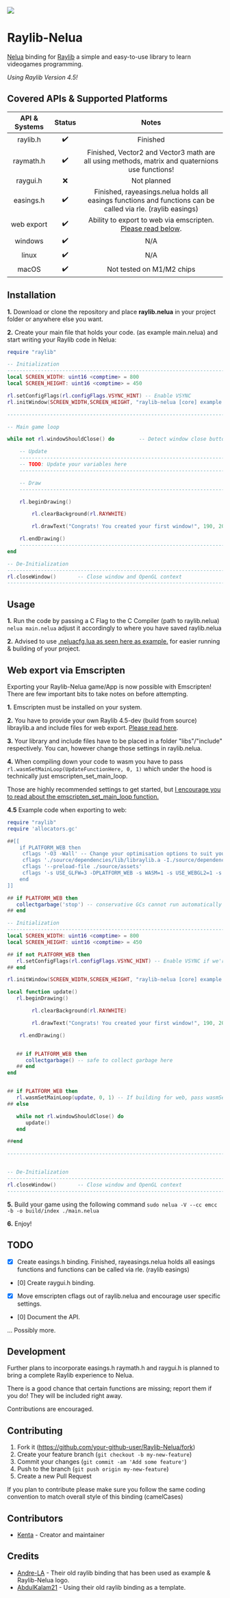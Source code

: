  <a href="https://nelua.io/"><img style="vertical-align:middle" src=https://i.imgur.com/QMUU0ed.png></a>
# Raylib-Nelua
[Nelua](https://nelua.io/) binding for [Raylib](http://www.raylib.com/) a simple and easy-to-use library to learn videogames programming.

*Using Raylib Version 4.5!*

## Covered APIs & Supported Platforms

| API & Systems  | Status                | Notes    |
|:-------:|:------------------:|:------------------:|
| raylib.h     | :heavy_check_mark: |Finished       |
| raymath.h    | :heavy_check_mark: |Finished, Vector2 and Vector3 math are all using methods, matrix and quaternions use functions!|
| raygui.h     | :x:                |Not planned    |
| easings.h    | :heavy_check_mark: |Finished, rayeasings.nelua holds all easings functions and functions can be called via rle. (raylib easings)   |
| web export   | :heavy_check_mark: |Ability to export to web via emscripten. [Please read below](#web-export-via-emscripten).|
| windows      | :heavy_check_mark: |N/A            | 
| linux        | :heavy_check_mark: |N/A            | 
| macOS        | :heavy_check_mark: |Not tested on M1/M2 chips           | 


## Installation

**1.** Download or clone the repository and place **raylib.nelua** in your project folder or anywhere else you want.

**2.** Create your main file that holds your code. (as example main.nelua) and start writing your Raylib code in Nelua:
```lua
require "raylib"

-- Initialization
--------------------------------------------------------------------------------------
local SCREEN_WIDTH: uint16 <comptime> = 800
local SCREEN_HEIGHT: uint16 <comptime> = 450

rl.setConfigFlags(rl.configFlags.VSYNC_HINT) -- Enable VSYNC
rl.initWindow(SCREEN_WIDTH,SCREEN_HEIGHT, "raylib-nelua [core] example - basic window")

--------------------------------------------------------------------------------------

-- Main game loop

while not rl.windowShouldClose() do        -- Detect window close button or ESC key

    -- Update
    ----------------------------------------------------------------------------------
    -- TODO: Update your variables here
    ----------------------------------------------------------------------------------

    -- Draw
    ----------------------------------------------------------------------------------

    rl.beginDrawing()

        rl.clearBackground(rl.RAYWHITE)

        rl.drawText("Congrats! You created your first window!", 190, 200, 20, rl.LIGHTGRAY)

    rl.endDrawing()
    -----------------------------------------------------------------------------------
end

-- De-Initialization
-------------------------------------------------------------------------------------
rl.closeWindow()       -- Close window and OpenGL context
-------------------------------------------------------------------------------------
```

## Usage

**1.** Run the code by passing a C Flag to the C Compiler (path to raylib.nelua) `nelua main.nelua` adjust it accordingly to where you have saved raylib.nelua 

**2.** Advised to use [.neluacfg.lua as seen here as example.](https://github.com/edubart/nelua-lang/discussions/67) for easier running & building of your project.

## Web export via Emscripten
Exporting your Raylib-Nelua game/App is now possible with Emscripten! There are few important bits to take notes on before attempting.

**1.** Emscripten must be installed on your system.

**2.** You have to provide your own Raylib 4.5-dev (build from source) libraylib.a and include files for web export. [Please read here](https://github.com/raysan5/raylib/wiki/Working-for-Web-(HTML5)).

**3.** Your library and include files have to be placed in a folder "libs"/"include" respectively. You can, however change those settings in raylib.nelua.

**4.** When compiling down your code to wasm you have to pass `rl.wasmSetMainLoop(UpdateFunctionHere, 0, 1)` which under the hood is technically just emscripten_set_main_loop.

Those are highly recommended settings to get started, but [I encourage you to read about the emscripten_set_main_loop function.]((https://emscripten.org/docs/api_reference/emscripten.h.html#c.emscripten_set_main_loop))

**4.5** Example code when exporting to web:
```lua
require "raylib"
require 'allocators.gc'

##[[
    if PLATFORM_WEB then
     cflags '-O3 -Wall' -- Change your optimisation options to suit your needs.
     cflags './source/dependencies/lib/libraylib.a -I./source/dependencies/include/ -L./source/dependencies/lib/' -- Include & Library locations
     cflags '--preload-file ./source/assets'
     cflags '-s USE_GLFW=3 -DPLATFORM_WEB -s WASM=1 -s USE_WEBGL2=1 -s ASYNCIFY' -- Recommended to not touch.
    end
]]

## if PLATFORM_WEB then
   collectgarbage('stop') -- conservative GCs cannot run automatically with emscripten
## end

-- Initialization
--------------------------------------------------------------------------------------
local SCREEN_WIDTH: uint16 <comptime> = 800
local SCREEN_HEIGHT: uint16 <comptime> = 450

## if not PLATFORM_WEB then
   rl.setConfigFlags(rl.configFlags.VSYNC_HINT) -- Enable VSYNC if we're building for Desktop
## end

rl.initWindow(SCREEN_WIDTH,SCREEN_HEIGHT, "raylib-nelua [core] example - basic window")

local function update()
   rl.beginDrawing()

        rl.clearBackground(rl.RAYWHITE)

        rl.drawText("Congrats! You created your first window!", 190, 200, 20, rl.LIGHTGRAY)

    rl.endDrawing()


   ## if PLATFORM_WEB then
      collectgarbage() -- safe to collect garbage here
   ## end
end


## if PLATFORM_WEB then
   rl.wasmSetMainLoop(update, 0, 1) -- If building for web, pass wasmSetMainLoop which calls emscripten_set_main_loop. Don't use if you're passing ASYNCIFY flag!
## else

   while not rl.windowShouldClose() do
      update()
   end

##end

--------------------------------------------------------------------------------------


-- De-Initialization
-------------------------------------------------------------------------------------
rl.closeWindow()       -- Close window and OpenGL context
-------------------------------------------------------------------------------------
```

**5.** Build your game using the following command `sudo nelua -V --cc emcc -b -o build/index ./main.nelua`

**6.** Enjoy!

## TODO
- [X] Create easings.h binding. Finished, rayeasings.nelua holds all easings functions and functions can be called via rle. (raylib easings)
- [0] Create raygui.h binding.
- [X] Move emscripten cflags out of raylib.nelua and encourage user specific settings.
- [0] Document the API.

... Possibly more.

## Development

Further plans to incorporate easings.h raymath.h and raygui.h is planned to bring a complete Raylib experience to Nelua.

There is a good chance that certain functions are missing; report them if you do!
They will be included right away.

Contributions are encouraged. 

## Contributing

1. Fork it (<https://github.com/your-github-user/Raylib-Nelua/fork>)
2. Create your feature branch (`git checkout -b my-new-feature`)
3. Commit your changes (`git commit -am 'Add some feature'`)
4. Push to the branch (`git push origin my-new-feature`)
5. Create a new Pull Request

If you plan to contribute please make sure you follow the same coding convention to match overall style of this binding (camelCases)

## Contributors

- [Kenta](https://github.com/Its-Kenta) - Creator and maintainer

## Credits

- [Andre-LA](https://github.com/Andre-LA/) - Their old raylib binding that has been used as example & Raylib-Nelua logo.
- [AbdulKalam21](https://github.com/AbdulKalam21) - Using their old raylib binding as a template.
